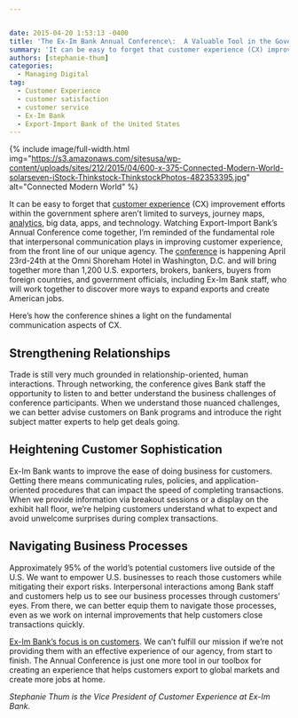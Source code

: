 ```yaml
---


date: 2015-04-20 1:53:13 -0400
title: 'The Ex-Im Bank Annual Conference\:  A Valuable Tool in the Government CX Toolbox'
summary: 'It can be easy to forget that customer experience (CX) improvement efforts within the government sphere aren&rsquo;t limited to surveys, journey maps, analytics, big data, apps, and technology. Watching Export-Import Bank&rsquo;s Annual Conference come together, I&rsquo;m reminded of the fundamental role that interpersonal communication plays in improving customer experience, from the front line of our'
authors: [stephanie-thum]
categories:
  - Managing Digital
tag:
  - Customer Experience
  - customer satisfaction
  - customer service
  - Ex-Im Bank
  - Export-Import Bank of the United States
---
```



{% include image/full-width.html img="https://s3.amazonaws.com/sitesusa/wp-content/uploads/sites/212/2015/04/600-x-375-Connected-Modern-World-solarseven-iStock-Thinkstock-ThinkstockPhotos-482353395.jpg" alt="Connected Modern World" %} 

It can be easy to forget that [customer experience](https://www.WHATEVER/tag/customer-experience-2/) (CX) improvement efforts within the government sphere aren’t limited to surveys, journey maps, [analytics](https://www.WHATEVER/2014/06/16/government-cx-where-do-you-find-the-right-foundational-metrics/), big data, apps, and technology. Watching Export-Import Bank’s Annual Conference come together, I’m reminded of the fundamental role that interpersonal communication plays in improving customer experience, from the front line of our unique agency. The [conference](http://www.exim.gov/newsandevents/events/annualconference/2015/) is happening April 23rd-24th at the Omni Shoreham Hotel in Washington, D.C. and will bring together more than 1,200 U.S. exporters, brokers, bankers, buyers from foreign countries, and government officials, including Ex-Im Bank staff, who will work together to discover more ways to expand exports and create American jobs.

Here’s how the conference shines a light on the fundamental communication aspects of CX.

## Strengthening Relationships

Trade is still very much grounded in relationship-oriented, human interactions. Through networking, the conference gives Bank staff the opportunity to listen to and better understand the business challenges of conference participants. When we understand those nuanced challenges, we can better advise customers on Bank programs and introduce the right subject matter experts to help get deals going.

## Heightening Customer Sophistication

Ex-Im Bank wants to improve the ease of doing business for customers. Getting there means communicating rules, policies, and application-oriented procedures that can impact the speed of completing transactions. When we provide information via breakout sessions or a display on the exhibit hall floor, we’re helping customers understand what to expect and avoid unwelcome surprises during complex transactions.

## Navigating Business Processes

Approximately 95% of the world&#8217;s potential customers live outside of the U.S. We want to empower U.S. businesses to reach those customers while mitigating their export risks. Interpersonal interactions among Bank staff and customers help us to see our business processes through customers&#8217; eyes. From there, we can better equip them to navigate those processes, even as we work on internal improvements that help customers close transactions quickly.

[Ex-Im Bank&#8217;s focus is on customers](https://www.WHATEVER/2014/02/21/customer-experience-video-blog-stephanie-thum-export-import-bank/). We can&#8217;t fulfill our mission if we&#8217;re not providing them with an effective experience of our agency, from start to finish. The Annual Conference is just one more tool in our toolbox for creating an experience that helps customers export to global markets and create more jobs at home.

_Stephanie Thum is the Vice President of Customer Experience at Ex-Im Bank._